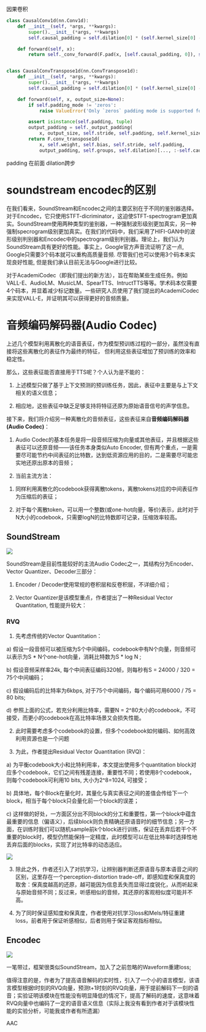 

因果卷积
```python
class CausalConv1d(nn.Conv1d):
    def __init__(self, *args, **kwargs):
        super().__init__(*args, **kwargs)
        self.causal_padding = self.dilation[0] * (self.kernel_size[0] - 1)

    def forward(self, x):
        return self._conv_forward(F.pad(x, [self.causal_padding, 0]), self.weight, self.bias)


class CausalConvTranspose1d(nn.ConvTranspose1d):
    def __init__(self, *args, **kwargs):
        super().__init__(*args, **kwargs)
        self.causal_padding = self.dilation[0] * (self.kernel_size[0] - 1) + self.output_padding[0] + 1 - self.stride[0]

    def forward(self, x, output_size=None):
        if self.padding_mode != 'zeros':
            raise ValueError('Only `zeros` padding mode is supported for ConvTranspose1d')

        assert isinstance(self.padding, tuple)
        output_padding = self._output_padding(
            x, output_size, self.stride, self.padding, self.kernel_size, self.dilation)
        return F.conv_transpose1d(
            x, self.weight, self.bias, self.stride, self.padding,
            output_padding, self.groups, self.dilation)[..., :-self.causal_padding]

```

padding 在前面  dilation跨步

# soundstream encodec的区别

在我们看来，SoundStream和Encodec之间的主要区别在于不同的鉴别器选择。对于Encodec，它只使用STFT-dicriminator，这迫使STFT-spectrogram更加真实。SoundStream使用两种类型的鉴别器，一种强制波形级别更加真实，另一种强制specrogram级别更加真实。在我们的代码中，我们采用了HIFI-GAN中的波形级别判别器和Encodec中的spectrogram级别判别器。理论上，我们认为SoundStream具有更好的性能。事实上，Google官方声音流证明了这一点, Google只需要3个码本就可以重构高质量音频. 尽管我们也可以使用3个码本来实现良好性能, 但是我们承认目前无法与Google进行比较。

对于AcademiCodec（即我们提出的新方法），旨在帮助某些生成任务。例如VALL-E、AudioLM、MusicLM、SpearTTS、IntructTTS等等。学术码本仅需要4个码本，并显着减少标记数量。一些研究人员使用了我们提出的AcademiCodec来实现VALL-E，并证明其可以获得更好的音频质量。



# 音频编码解码器(Audio Codec)

上述几个模型利用离散化的语音表征，作为模型预训练过程的一部分，虽然没有直接将这些离散化的表征作为最终的特征， 但利用这些表征增加了预训练的效率和稳定性。

那么，这些表征能否直接用于TTS呢？个人认为是不能的：

1. 上述模型只做了基于上下文预测的预训练任务，因此，表征中主要是与上下文相关的语义信息；

2. 相应地，这些表征中缺乏足够支持将特征还原为原始语音信号的声学信息。

接下来，我们将介绍另一种离散化的音频表征，这些表征来自**音频编码解码器(Audio Codec)**：

1. Audio Codec的基本任务是将一段音频压缩为向量或其他表征，并且根据这些表征可以还原音频——该任务本身类似Auto Encoder, 但有两个重点，一是需要尽可能节约中间表征的比特数，达到低资源应用的目的，二是需要尽可能忠实地还原出原本的音频；

2. 当前主流方法：

1) 同样利用离散化的codebook获得离散tokens，离散tokens对应的中间表征作为压缩后的表征；

2) 对于每个离散token，可以用一个整数(或one-hot向量，等价)表示，此时对于N大小的codebook，只需要logN的比特数即可记录，压缩效率较高。

## SoundStream

![](https://pic2.zhimg.com/80/v2-d0045fe3ec9bf633eb8242719c13f281_720w.webp)

SoundStream是目前性能较好的主流Audio Codec之一，其结构分为Encoder、Vector Quantizer、Decoder三部分：

1. Encoder / Decoder使用常规的卷积层和反卷积层，不详细介绍；

2. Vector Quantizer是该模型重点，作者提出了一种Residual Vector Quantitation, 性能提升较大：

### RVQ

1) 先考虑传统的Vector Quantitation：

a) 假设一段音频可以被压缩为S个中间编码，codebook中有N个向量，则音频可以表示为S * N个one-hot向量，消耗比特数为S * log N ;

b) 假设音频采样率24k, 每个中间表征编码320帧，则每秒有S = 24000 / 320 = 75个中间编码；

c) 假设编码后的比特率为6kbps, 对于75个中间编码，每个编码可用6000 / 75 = 80 bits;

d) 参照上面的公式，若充分利用比特率，需要N = 2^80大小的codebook，不可接受，而更小的codebook在高比特率场景又会损失性能。

2) 此时需要考虑多个codebook的设置，但多个codebook如何编码、如何高效利用资源也是一个问题

3) 为此，作者提出Residual Vector Quantitation (RVQ)：

a) 为平衡codebook大小和比特利用率，本文提出使用多个quantitation block对应多个codebook，它们之间有残差连接，重要性不同；若使用8个codebook，则每个codebook可利用10 bits, 大小为2^8=1024, 可接受；

b) 具体地，每个Block在量化时，其量化与真实表征之间的差值会传给下一个block，相当于每个block只会量化前一个block的误差；

c) 这样做的好处，一方面区分出不同block的分工和重要性，第一个block中蕴含最重要的信息（偏语义），后续block则负责精确还原语音时的细节信息；另一方面，在训练时我们可以随机sample前k个block进行训练，保证在丢弃后若干个不重要的block时，模型仍然能保持一定精度，此时模型可以在低比特率时选择性地丢弃后面的blocks，实现了对比特率的动态适应。

![](https://pic3.zhimg.com/80/v2-fcc88c6707e4586aed023415150c909e_720w.webp)

3. 除此之外，作者还引入了对抗学习，让辨别器判断还原语音与原本语音之间的区别，这里存在一个perception-distortion trade-off，即感知度和保真度的取舍：保真度越高的还原，越可能因为信息丢失而显得过度锐化，从而听起来与原始音频不同；反过来，听感相似的音频，其还原的客观相似度可能并不高。

4. 为了同时保证感知度和保真度，作者使用对抗学习loss和Mels/特征重建loss，前者用于保证听感相似，后者则用于保证客观指标相似。

## Encodec

![](https://pic3.zhimg.com/80/v2-451a05ea0bdf3a3ffc0cadc8fb51fae6_720w.webp)

一笔带过，框架很类似SoundStream，加入了之前忽略的Waveform重建loss;

值得注意的是，作者为了提高语音解码的实时性，引入了一个小的语言模型，该语言模型根据t时刻的RVQ向量，预测t+1时刻的RVQ向量，用于提前解码下一刻的语音；实验证明该模块在性能没有明显降低的情况下，提高了解码的速度，这意味着RVQ向量中也编码了一定的语音语义信息（实际上我没有看到作者对于该模块性能的实验分析，可能我或作者有所遗漏）


AAC